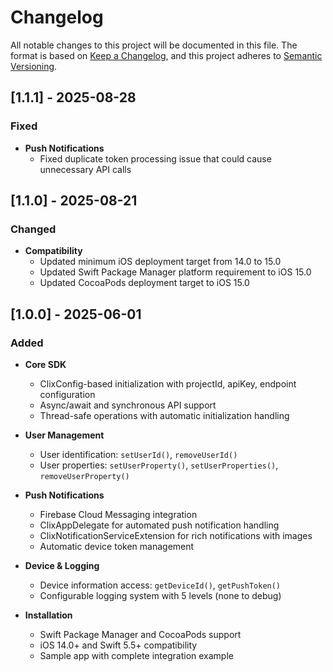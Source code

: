 # Changelog

All notable changes to this project will be documented in this file.
The format is based on [Keep a Changelog](https://keepachangelog.com/en/1.1.0/),
and this project adheres to [Semantic Versioning](https://semver.org/spec/v2.0.0.html).

## [1.1.1] - 2025-08-28

### Fixed

- **Push Notifications**
    - Fixed duplicate token processing issue that could cause unnecessary API calls

## [1.1.0] - 2025-08-21

### Changed

- **Compatibility**
    - Updated minimum iOS deployment target from 14.0 to 15.0
    - Updated Swift Package Manager platform requirement to iOS 15.0
    - Updated CocoaPods deployment target to iOS 15.0

## [1.0.0] - 2025-06-01

### Added

- **Core SDK**
    - ClixConfig-based initialization with projectId, apiKey, endpoint configuration
    - Async/await and synchronous API support
    - Thread-safe operations with automatic initialization handling

- **User Management**
    - User identification: `setUserId()`, `removeUserId()`
    - User properties: `setUserProperty()`, `setUserProperties()`, `removeUserProperty()`

- **Push Notifications**
    - Firebase Cloud Messaging integration
    - ClixAppDelegate for automated push notification handling
    - ClixNotificationServiceExtension for rich notifications with images
    - Automatic device token management

- **Device & Logging**
    - Device information access: `getDeviceId()`, `getPushToken()`
    - Configurable logging system with 5 levels (none to debug)

- **Installation**
    - Swift Package Manager and CocoaPods support
    - iOS 14.0+ and Swift 5.5+ compatibility
    - Sample app with complete integration example
